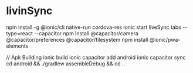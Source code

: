 # livinSync

npm install -g @ionic/cli native-run cordova-res
ionic start liveSync tabs --type=react --capacitor
npm install @capacitor/camera @capacitor/preferences @capacitor/filesystem
npm install @ionic/pwa-elements


// Apk Building
ionic build
ionic capacitor add android
ionic capacitor sync
cd android && ./gradlew assembleDebug && cd ..
